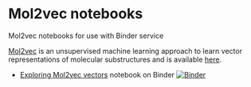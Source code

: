 # Mol2vec notebooks
Mol2vec notebooks for use with Binder service  

[Mol2vec](https://chemrxiv.org/articles/Mol2vec_Unsupervised_Machine_Learning_Approach_with_Chemical_Intuition/5513581) is an unsupervised machine learning approach to learn vector representations of molecular substructures and is available [here](https://github.com/samoturk/mol2vec).

* [Exploring Mol2vec vectors](https://mybinder.org/v2/gh/samoturk/mol2vec_notebooks/master?filepath=Notebooks%2FExploring_Mol2vec_vectors.ipynb) notebook on Binder [![Binder](https://mybinder.org/badge.svg)](https://mybinder.org/v2/gh/samoturk/mol2vec_notebooks/master?filepath=Notebooks%2FExploring_Mol2vec_vectors.ipynb)

